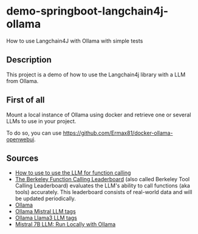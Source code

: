 # demo-springboot-langchain4j-ollama

How to use Langchain4J with Ollama with simple tests

## Description

This project is a demo of how to use the Langchain4j library with a LLM from Ollama.

## First of all

Mount a local instance of Ollama using docker and retrieve one or several LLMs to use in your project.

To do so, you can use https://github.com/Ermax81/docker-ollama-openwebui.

## Sources

- [How to use to use the LLM for function calling](https://docs.langchain4j.dev/tutorials/tools/)
- [The Berkeley Function Calling Leaderboard](https://gorilla.cs.berkeley.edu/leaderboard.html) (also called Berkeley Tool Calling Leaderboard) evaluates the LLM's ability to call functions (aka tools) accurately. This leaderboard consists of real-world data and will be updated periodically.
- [Ollama](https://ollama.com/)
- [Ollama Mistral LLM tags](https://ollama.com/library/mistral/tags)
- [Ollama Llama3 LLM tags](https://ollama.com/library/llama3/tags)
- [Mistral 7B LLM: Run Locally with Ollama](https://medium.com/@parmarshyamsinh/mistral-7b-llm-run-locally-with-ollama-bf10494be857)


